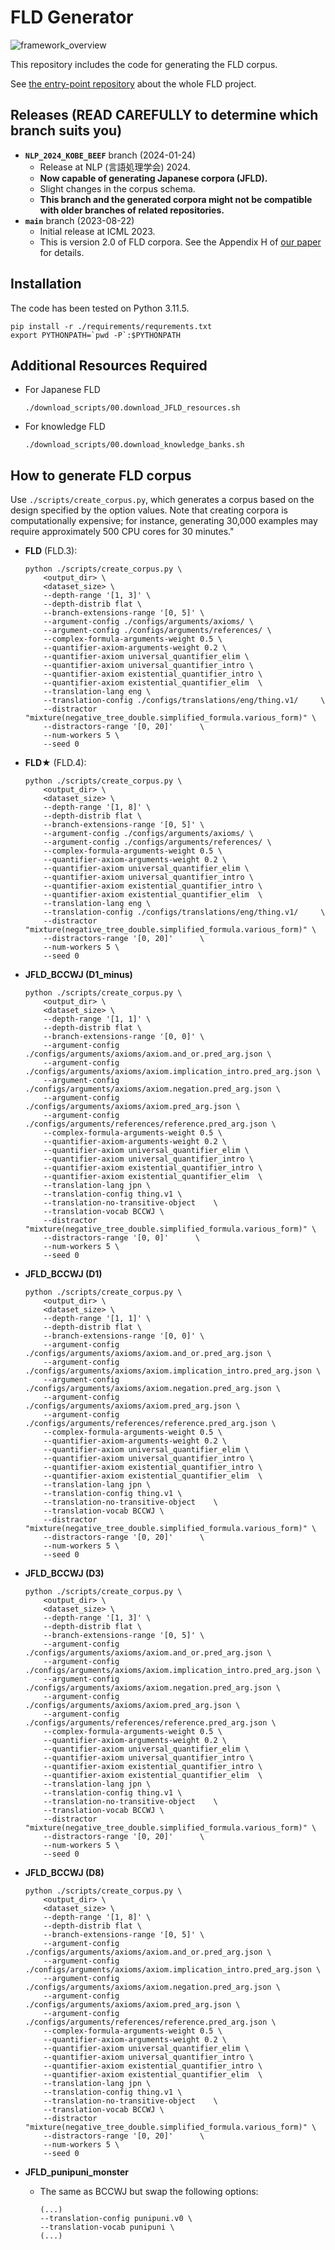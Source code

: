 # FLD Generator
![framework_overview](./images/framework_overview.PNG)

This repository includes the code for generating the FLD corpus.  

See [the entry-point repository](https://github.com/hitachi-nlp/FLD.git) about the whole FLD project.




## Releases (READ CAREFULLY to determine which branch suits you)
* **`NLP_2024_KOBE_BEEF`** branch (2024-01-24) 
    - Release at NLP (言語処理学会) 2024.
    - **Now capable of generating Japanese corpora (JFLD).**
    - Slight changes in the corpus schema.
    - **This branch and the generated corpora might not be compatible with older branches of related repositories.**
* **`main`** branch (2023-08-22)
    - Initial release at ICML 2023.
    - This is version 2.0 of FLD corpora. See the Appendix H of [our paper](https://arxiv.org/abs/2308.07336) for details.


## Installation
The code has been tested on Python 3.11.5.
```console
pip install -r ./requirements/requrements.txt
export PYTHONPATH=`pwd -P`:$PYTHONPATH
```




## Additional Resources Required
* For Japanese FLD
    ```console
    ./download_scripts/00.download_JFLD_resources.sh
    ```
* For knowledge FLD
    ```console
    ./download_scripts/00.download_knowledge_banks.sh
    ```




## How to generate FLD corpus
Use `./scripts/create_corpus.py`, which generates a corpus based on the design specified by the option values.
Note that creating corpora is computationally expensive; for instance, generating 30,000 examples may require approximately 500 CPU cores for 30 minutes."

* **FLD** (FLD.3):
    ```console
    python ./scripts/create_corpus.py \
        <output_dir> \
        <dataset_size> \
        --depth-range '[1, 3]' \
        --depth-distrib flat \
        --branch-extensions-range '[0, 5]' \
        --argument-config ./configs/arguments/axioms/ \
        --argument-config ./configs/arguments/references/ \
        --complex-formula-arguments-weight 0.5 \
        --quantifier-axiom-arguments-weight 0.2 \
        --quantifier-axiom universal_quantifier_elim \
        --quantifier-axiom universal_quantifier_intro \
        --quantifier-axiom existential_quantifier_intro \
        --quantifier-axiom existential_quantifier_elim  \
        --translation-lang eng \
        --translation-config ./configs/translations/eng/thing.v1/     \
        --distractor "mixture(negative_tree_double.simplified_formula.various_form)" \
        --distractors-range '[0, 20]'      \
        --num-workers 5 \
        --seed 0
    ```

* **FLD★** (FLD.4):
    ```console
    python ./scripts/create_corpus.py \
        <output_dir> \
        <dataset_size> \
        --depth-range '[1, 8]' \
        --depth-distrib flat \
        --branch-extensions-range '[0, 5]' \
        --argument-config ./configs/arguments/axioms/ \
        --argument-config ./configs/arguments/references/ \
        --complex-formula-arguments-weight 0.5 \
        --quantifier-axiom-arguments-weight 0.2 \
        --quantifier-axiom universal_quantifier_elim \
        --quantifier-axiom universal_quantifier_intro \
        --quantifier-axiom existential_quantifier_intro \
        --quantifier-axiom existential_quantifier_elim  \
        --translation-lang eng \
        --translation-config ./configs/translations/eng/thing.v1/     \
        --distractor "mixture(negative_tree_double.simplified_formula.various_form)" \
        --distractors-range '[0, 20]'      \
        --num-workers 5 \
        --seed 0
    ```

* **JFLD_BCCWJ (D1_minus)**
    ```console
    python ./scripts/create_corpus.py \
        <output_dir> \
        <dataset_size> \
        --depth-range '[1, 1]' \
        --depth-distrib flat \
        --branch-extensions-range '[0, 0]' \
        --argument-config ./configs/arguments/axioms/axiom.and_or.pred_arg.json \
        --argument-config ./configs/arguments/axioms/axiom.implication_intro.pred_arg.json \
        --argument-config ./configs/arguments/axioms/axiom.negation.pred_arg.json \
        --argument-config ./configs/arguments/axioms/axiom.pred_arg.json \
        --argument-config ./configs/arguments/references/reference.pred_arg.json \
        --complex-formula-arguments-weight 0.5 \
        --quantifier-axiom-arguments-weight 0.2 \
        --quantifier-axiom universal_quantifier_elim \
        --quantifier-axiom universal_quantifier_intro \
        --quantifier-axiom existential_quantifier_intro \
        --quantifier-axiom existential_quantifier_elim  \
        --translation-lang jpn \
        --translation-config thing.v1 \
        --translation-no-transitive-object    \
        --translation-vocab BCCWJ \
        --distractor "mixture(negative_tree_double.simplified_formula.various_form)" \
        --distractors-range '[0, 0]'      \
        --num-workers 5 \
        --seed 0
    ```

* **JFLD_BCCWJ (D1)**
    ```console
    python ./scripts/create_corpus.py \
        <output_dir> \
        <dataset_size> \
        --depth-range '[1, 1]' \
        --depth-distrib flat \
        --branch-extensions-range '[0, 0]' \
        --argument-config ./configs/arguments/axioms/axiom.and_or.pred_arg.json \
        --argument-config ./configs/arguments/axioms/axiom.implication_intro.pred_arg.json \
        --argument-config ./configs/arguments/axioms/axiom.negation.pred_arg.json \
        --argument-config ./configs/arguments/axioms/axiom.pred_arg.json \
        --argument-config ./configs/arguments/references/reference.pred_arg.json \
        --complex-formula-arguments-weight 0.5 \
        --quantifier-axiom-arguments-weight 0.2 \
        --quantifier-axiom universal_quantifier_elim \
        --quantifier-axiom universal_quantifier_intro \
        --quantifier-axiom existential_quantifier_intro \
        --quantifier-axiom existential_quantifier_elim  \
        --translation-lang jpn \
        --translation-config thing.v1 \
        --translation-no-transitive-object    \
        --translation-vocab BCCWJ \
        --distractor "mixture(negative_tree_double.simplified_formula.various_form)" \
        --distractors-range '[0, 20]'      \
        --num-workers 5 \
        --seed 0
    ```

* **JFLD_BCCWJ (D3)**
    ```console
    python ./scripts/create_corpus.py \
        <output_dir> \
        <dataset_size> \
        --depth-range '[1, 3]' \
        --depth-distrib flat \
        --branch-extensions-range '[0, 5]' \
        --argument-config ./configs/arguments/axioms/axiom.and_or.pred_arg.json \
        --argument-config ./configs/arguments/axioms/axiom.implication_intro.pred_arg.json \
        --argument-config ./configs/arguments/axioms/axiom.negation.pred_arg.json \
        --argument-config ./configs/arguments/axioms/axiom.pred_arg.json \
        --argument-config ./configs/arguments/references/reference.pred_arg.json \
        --complex-formula-arguments-weight 0.5 \
        --quantifier-axiom-arguments-weight 0.2 \
        --quantifier-axiom universal_quantifier_elim \
        --quantifier-axiom universal_quantifier_intro \
        --quantifier-axiom existential_quantifier_intro \
        --quantifier-axiom existential_quantifier_elim  \
        --translation-lang jpn \
        --translation-config thing.v1 \
        --translation-no-transitive-object    \
        --translation-vocab BCCWJ \
        --distractor "mixture(negative_tree_double.simplified_formula.various_form)" \
        --distractors-range '[0, 20]'      \
        --num-workers 5 \
        --seed 0
    ```

* **JFLD_BCCWJ (D8)**
    ```console
    python ./scripts/create_corpus.py \
        <output_dir> \
        <dataset_size> \
        --depth-range '[1, 8]' \
        --depth-distrib flat \
        --branch-extensions-range '[0, 5]' \
        --argument-config ./configs/arguments/axioms/axiom.and_or.pred_arg.json \
        --argument-config ./configs/arguments/axioms/axiom.implication_intro.pred_arg.json \
        --argument-config ./configs/arguments/axioms/axiom.negation.pred_arg.json \
        --argument-config ./configs/arguments/axioms/axiom.pred_arg.json \
        --argument-config ./configs/arguments/references/reference.pred_arg.json \
        --complex-formula-arguments-weight 0.5 \
        --quantifier-axiom-arguments-weight 0.2 \
        --quantifier-axiom universal_quantifier_elim \
        --quantifier-axiom universal_quantifier_intro \
        --quantifier-axiom existential_quantifier_intro \
        --quantifier-axiom existential_quantifier_elim  \
        --translation-lang jpn \
        --translation-config thing.v1 \
        --translation-no-transitive-object    \
        --translation-vocab BCCWJ \
        --distractor "mixture(negative_tree_double.simplified_formula.various_form)" \
        --distractors-range '[0, 20]'      \
        --num-workers 5 \
        --seed 0
    ```

* **JFLD_punipuni_monster**
    - The same as BCCWJ but swap the following options:
        ```console
        (...)
        --translation-config punipuni.v0 \
        --translation-vocab punipuni \
        (...)
        ```
